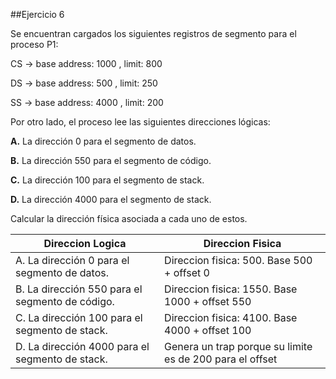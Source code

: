 ##Ejercicio 6


Se encuentran cargados los siguientes registros de segmento para el proceso P1:

CS -> base address: 1000 , limit: 800

DS -> base address: 500 , limit: 250

SS -> base address: 4000 , limit: 200

Por otro lado, el proceso lee las siguientes direcciones lógicas:

**A.** La dirección 0 para el segmento de datos.

**B.** La dirección 550 para el segmento de código.

**C.** La dirección 100 para el segmento de stack.

**D.** La dirección 4000 para el segmento de stack.

Calcular la dirección física asociada a cada uno de estos.


| **Direccion Logica** | **Direccion Fisica**|
| ------------- | ------------- |
| A. La dirección 0 para el segmento de datos.  | Direccion fisica: 500. Base 500 + offset 0  |
| B. La dirección 550 para el segmento de código.  | Direccion fisica: 1550. Base 1000 + offset 550  |
| C. La dirección 100 para el segmento de stack.  | Direccion fisica: 4100. Base 4000 + offset 100  |
| D. La dirección 4000 para el segmento de stack.  | Genera un trap porque su limite es de 200 para el offset|
